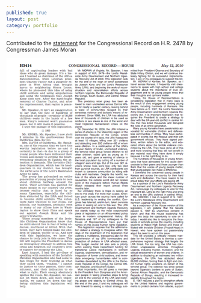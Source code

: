 ```yaml
---
published: true
layout: post
category: portfolio
---
```


Contributed to the [statement](/portfolio/statement) for the Congressional Record on H.R. 2478 by Congressman James Moran

<!--more-->

[<img src="/images/statement.png">](https://s3.amazonaws.com/Kenneth/Congressional+Record+-+House+Passage.pdf)